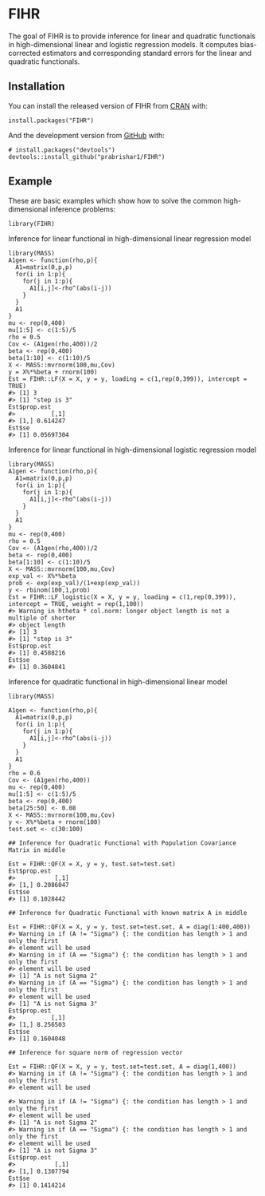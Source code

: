 
<!-- README.md is generated from README.Rmd. Please edit that file -->

FIHR
====

<!-- badges: start -->
<!-- badges: end -->

The goal of FIHR is to provide inference for linear and quadratic
functionals in high-dimensional linear and logistic regression models.
It computes bias-corrected estimators and corresponding standard errors
for the linear and quadratic functionals.

Installation
------------

You can install the released version of FIHR from
[CRAN](https://CRAN.R-project.org) with:

    install.packages("FIHR")

And the development version from [GitHub](https://github.com/) with:

    # install.packages("devtools")
    devtools::install_github("prabrishar1/FIHR")

Example
-------

These are basic examples which show how to solve the common
high-dimensional inference problems:

    library(FIHR)

Inference for linear functional in high-dimensional linear regression
model


    library(MASS)
    A1gen <- function(rho,p){
      A1=matrix(0,p,p)
      for(i in 1:p){
        for(j in 1:p){
          A1[i,j]<-rho^(abs(i-j))
        } 
      }
      A1
    }
    mu <- rep(0,400)
    mu[1:5] <- c(1:5)/5
    rho = 0.5
    Cov <- (A1gen(rho,400))/2
    beta <- rep(0,400)
    beta[1:10] <- c(1:10)/5
    X <- MASS::mvrnorm(100,mu,Cov)
    y = X%*%beta + rnorm(100)
    Est = FIHR::LF(X = X, y = y, loading = c(1,rep(0,399)), intercept = TRUE)
    #> [1] 3
    #> [1] "step is 3"
    Est$prop.est
    #>          [,1]
    #> [1,] 0.614247
    Est$se
    #> [1] 0.05697304

Inference for linear functional in high-dimensional logistic regression
model

    library(MASS)
    A1gen <- function(rho,p){
      A1=matrix(0,p,p)
      for(i in 1:p){
        for(j in 1:p){
          A1[i,j]<-rho^(abs(i-j))
        } 
      }
      A1
    }
    mu <- rep(0,400)
    rho = 0.5
    Cov <- (A1gen(rho,400))/2
    beta <- rep(0,400)
    beta[1:10] <- c(1:10)/5
    X <- MASS::mvrnorm(100,mu,Cov)
    exp_val <- X%*%beta
    prob <- exp(exp_val)/(1+exp(exp_val))
    y <- rbinom(100,1,prob)
    Est = FIHR::LF_logistic(X = X, y = y, loading = c(1,rep(0,399)), intercept = TRUE, weight = rep(1,100))
    #> Warning in htheta * col.norm: longer object length is not a multiple of shorter
    #> object length
    #> [1] 3
    #> [1] "step is 3"
    Est$prop.est
    #> [1] 0.4588216
    Est$se
    #> [1] 0.3604841

Inference for quadratic functional in high-dimensional linear model

    library(MASS)

    A1gen <- function(rho,p){
      A1=matrix(0,p,p)
      for(i in 1:p){
        for(j in 1:p){
          A1[i,j]<-rho^(abs(i-j))
        } 
      }
      A1
    }
    rho = 0.6
    Cov <- (A1gen(rho,400))
    mu <- rep(0,400)
    mu[1:5] <- c(1:5)/5
    beta <- rep(0,400)
    beta[25:50] <- 0.08
    X <- MASS::mvrnorm(100,mu,Cov)
    y <- X%*%beta + rnorm(100)
    test.set <- c(30:100)

    ## Inference for Quadratic Functional with Population Covariance Matrix in middle

    Est = FIHR::QF(X = X, y = y, test.set=test.set)
    Est$prop.est
    #>           [,1]
    #> [1,] 0.2086047
    Est$se
    #> [1] 0.1028442

    ## Inference for Quadratic Functional with known matrix A in middle

    Est = FIHR::QF(X = X, y = y, test.set=test.set, A = diag(1:400,400))
    #> Warning in if (A != "Sigma") {: the condition has length > 1 and only the first
    #> element will be used
    #> Warning in if (A == "Sigma") {: the condition has length > 1 and only the first
    #> element will be used
    #> [1] "A is not Sigma 2"
    #> Warning in if (A == "Sigma") {: the condition has length > 1 and only the first
    #> element will be used
    #> [1] "A is not Sigma 3"
    Est$prop.est
    #>          [,1]
    #> [1,] 8.256503
    Est$se
    #> [1] 0.1604048

    ## Inference for square norm of regression vector

    Est = FIHR::QF(X = X, y = y, test.set=test.set, A = diag(1,400))
    #> Warning in if (A != "Sigma") {: the condition has length > 1 and only the first
    #> element will be used

    #> Warning in if (A != "Sigma") {: the condition has length > 1 and only the first
    #> element will be used
    #> [1] "A is not Sigma 2"
    #> Warning in if (A == "Sigma") {: the condition has length > 1 and only the first
    #> element will be used
    #> [1] "A is not Sigma 3"
    Est$prop.est
    #>           [,1]
    #> [1,] 0.1307794
    Est$se
    #> [1] 0.1414214
